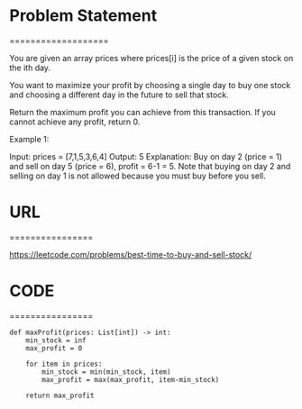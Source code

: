 

# Problem Statement
===================

You are given an array prices where prices[i] is the price of a given stock on the ith day.

You want to maximize your profit by choosing a single day to buy one stock and choosing a different day in the future to sell that stock.

Return the maximum profit you can achieve from this transaction. If you cannot achieve any profit, return 0.

 

Example 1:

Input: prices = [7,1,5,3,6,4]
Output: 5
Explanation: Buy on day 2 (price = 1) and sell on day 5 (price = 6), profit = 6-1 = 5.
Note that buying on day 2 and selling on day 1 is not allowed because you must buy before you sell.


# URL
================

https://leetcode.com/problems/best-time-to-buy-and-sell-stock/

# CODE
================

```
def maxProfit(prices: List[int]) -> int:
    min_stock = inf
    max_profit = 0
    
    for item in prices:
        min_stock = min(min_stock, item)
        max_profit = max(max_profit, item-min_stock)
        
    return max_profit
```